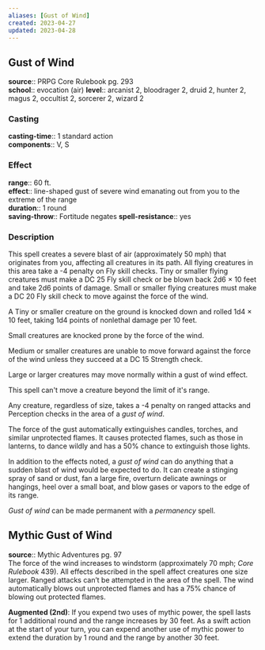 ```yaml
---
aliases: [Gust of Wind]
created: 2023-04-27
updated: 2023-04-28
---
```


## Gust of Wind

**source**:: PRPG Core Rulebook pg. 293  
**school**:: evocation (air)
**level**:: arcanist 2, bloodrager 2, druid 2, hunter 2, magus 2, occultist 2, sorcerer 2, wizard 2

### Casting

**casting-time**:: 1 standard action  
**components**:: V, S

### Effect

**range**:: 60 ft.  
**effect**:: line-shaped gust of severe wind emanating out from you to the extreme of the range  
**duration**:: 1 round  
**saving-throw**:: Fortitude negates
**spell-resistance**:: yes

### Description

This spell creates a severe blast of air (approximately 50 mph) that originates from you, affecting all creatures in its path. All flying creatures in this area take a -4 penalty on Fly skill checks. Tiny or smaller flying creatures must make a DC 25 Fly skill check or be blown back 2d6 × 10 feet and take 2d6 points of damage. Small or smaller flying creatures must make a DC 20 Fly skill check to move against the force of the wind.  
  
A Tiny or smaller creature on the ground is knocked down and rolled 1d4 × 10 feet, taking 1d4 points of nonlethal damage per 10 feet.  
  
Small creatures are knocked prone by the force of the wind.  
  
Medium or smaller creatures are unable to move forward against the force of the wind unless they succeed at a DC 15 Strength check.  
  
Large or larger creatures may move normally within a gust of wind effect.  
  
This spell can't move a creature beyond the limit of it's range.  
  
Any creature, regardless of size, takes a -4 penalty on ranged attacks and Perception checks in the area of a *gust of wind*.  
  
The force of the gust automatically extinguishes candles, torches, and similar unprotected flames. It causes protected flames, such as those in lanterns, to dance wildly and has a 50% chance to extinguish those lights.  
  
In addition to the effects noted, a *gust of wind* can do anything that a sudden blast of wind would be expected to do. It can create a stinging spray of sand or dust, fan a large fire, overturn delicate awnings or hangings, heel over a small boat, and blow gases or vapors to the edge of its range.  
  
*Gust of wind* can be made permanent with a *permanency* spell.

## Mythic Gust of Wind

**source**:: Mythic Adventures pg. 97  
The force of the wind increases to windstorm (approximately 70 mph; *Core Rulebook* 439). All effects described in the spell affect creatures one size larger. Ranged attacks can’t be attempted in the area of the spell. The wind automatically blows out unprotected flames and has a 75% chance of blowing out protected flames.  
  
**Augmented (2nd)**: If you expend two uses of mythic power, the spell lasts for 1 additional round and the range increases by 30 feet. As a swift action at the start of your turn, you can expend another use of mythic power to extend the duration by 1 round and the range by another 30 feet.
